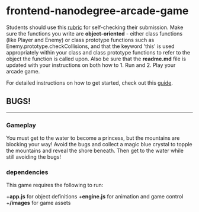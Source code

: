 frontend-nanodegree-arcade-game
===============================

Students should use this [rubric](https://review.udacity.com/#!/projects/2696458597/rubric) for self-checking their submission. Make sure the functions you write are **object-oriented** - either class functions (like Player and Enemy) or class prototype functions such as Enemy.prototype.checkCollisions, and that the keyword 'this' is used appropriately within your class and class prototype functions to refer to the object the function is called upon. Also be sure that the **readme.md** file is updated with your instructions on both how to 1. Run and 2. Play your arcade game.

For detailed instructions on how to get started, check out this [guide](https://docs.google.com/document/d/1v01aScPjSWCCWQLIpFqvg3-vXLH2e8_SZQKC8jNO0Dc/pub?embedded=true).

## BUGS!
--------

### Gameplay

You must get to the water to become a princess, but the mountains are blocking your way! Avoid the bugs and 
collect a magic blue crystal to topple the mountains and reveal the shore beneath. Then get to the water while
 still avoiding the bugs!

### dependencies

This game requires the following to run:

+**app.js** for object definitions
+**engine.js** for animation and game control
+**/images** for game assets
